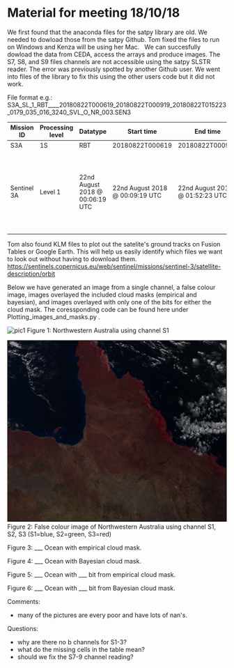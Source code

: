  
# Material for meeting 18/10/18

We first found that the anaconda files for the satpy library are old. We needed to dowload those from the satpy Github. Tom fixed the files to run on Windows and Kenza will be using her Mac. 
 
We can succesfully dowload the data from CEDA, access the arrays and produce images. The S7, S8, and S9 files channels are not accessible using the satpy SLSTR reader. The error was previously spotted by another Github user. We went into files of the library to fix this using the other users code but it did not work. 

File format e.g.: 
S3A_SL_1_RBT____20180822T000619_20180822T000919_20180822T015223_0179_035_016_3240_SVL_O_NR_003.SEN3

Mission ID | Processing level | Datatype | Start time | End time | Creation time | Duration | Cycle | Relative orbit| Frame | Center | Mode | Timeliness | Collection 
---------- | ---------------- | -------- | ---------- | ---------| ------------- | -------- | ----- | --------------| ----- | ------ | ---- | ---------- | ------------
S3A | 1S | RBT |20180822T000619 | 20180822T000919| 20180822T015223 | 0179 | 035 | 016 | 3240 | SVL | O | NR | 003
Sentinel 3A | Level 1 | 22nd August 2018 @ 00:06:19 UTC | 22nd August 2018 @ 00:09:19 UTC| 22nd August 2018 @ 01:52:23 UTC | 179s | 35 multiples of 385 orbits (385 orbits are completed before the ground tracks are repeated) | 35th orbits in cycle | 16 | Svalbard processing center |  

Tom also found KLM files to plot out the satelite's ground tracks on Fusion Tables or Google Earth. This will help us easily identify which files we want to look out without having to download them. 
https://sentinels.copernicus.eu/web/sentinel/missions/sentinel-3/satellite-description/orbit

Below we have generated an image from a single channel, a false colour image, images overlayed the included cloud masks (empirical and bayesian), and images overlayed with only one of the bits for either the cloud mask. The coressponding code can be found here under Plotting_images_and_masks.py . 

![pic1](/Images/S1_n.png)
Figure 1: Northwestern Australia using channel S1

![pic2](/Images/nothernaustralia_falsecolour.png)
Figure 2: False colour image of Northwestern Australia using channel S1, S2, S3 (S1=blue, S2=green, S3=red)


Figure 3: ___ Ocean with empirical cloud mask. 


Figure 4: ___ Ocean with Bayesian cloud mask.


Figure 5: ___ Ocean with ___ bit from empirical cloud mask. 


Figure 6: ___ Ocean with  ___ bit from Bayesian cloud mask.

Comments: 
- many of the pictures are every poor and have lots of nan's. 

Questions:
- why are there no b channels for S1-3?
- what do the missing cells in the table mean? 
- should we fix the S7-9 channel reading?


